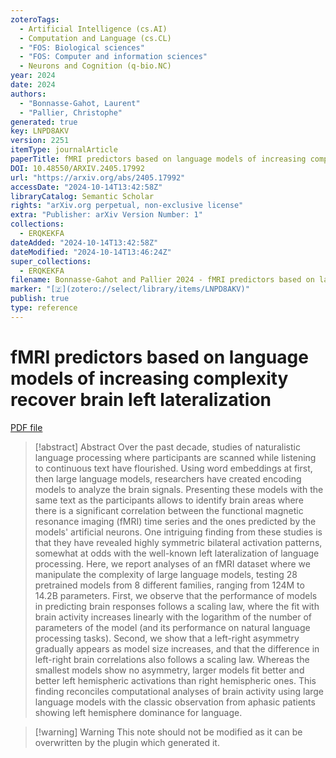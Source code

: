```yaml
---
zoteroTags:
  - Artificial Intelligence (cs.AI)
  - Computation and Language (cs.CL)
  - "FOS: Biological sciences"
  - "FOS: Computer and information sciences"
  - Neurons and Cognition (q-bio.NC)
year: 2024
date: 2024
authors:
  - "Bonnasse-Gahot, Laurent"
  - "Pallier, Christophe"
generated: true
key: LNPD8AKV
version: 2251
itemType: journalArticle
paperTitle: fMRI predictors based on language models of increasing complexity recover brain left lateralization
DOI: 10.48550/ARXIV.2405.17992
url: "https://arxiv.org/abs/2405.17992"
accessDate: "2024-10-14T13:42:58Z"
libraryCatalog: Semantic Scholar
rights: "arXiv.org perpetual, non-exclusive license"
extra: "Publisher: arXiv Version Number: 1"
collections:
  - ERQKEKFA
dateAdded: "2024-10-14T13:42:58Z"
dateModified: "2024-10-14T13:46:24Z"
super_collections:
  - ERQKEKFA
filename: Bonnasse-Gahot and Pallier 2024 - fMRI predictors based on language models of increasing complexity recover brain left lateralization.pdf
marker: "[🇿](zotero://select/library/items/LNPD8AKV)"
publish: true
type: reference
---
```

# fMRI predictors based on language models of increasing complexity recover brain left lateralization

[PDF file](/Papers/PDFs/Bonnasse-Gahot%20and%20Pallier%202024%20-%20fMRI%20predictors%20based%20on%20language%20models%20of%20increasing%20complexity%20recover%20brain%20left%20lateralization.pdf)

> [!abstract] Abstract
> Over the past decade, studies of naturalistic language processing where participants are scanned while listening to continuous text have flourished. Using word embeddings at first, then large language models, researchers have created encoding models to analyze the brain signals. Presenting these models with the same text as the participants allows to identify brain areas where there is a significant correlation between the functional magnetic resonance imaging (fMRI) time series and the ones predicted by the models' artificial neurons. One intriguing finding from these studies is that they have revealed highly symmetric bilateral activation patterns, somewhat at odds with the well-known left lateralization of language processing. Here, we report analyses of an fMRI dataset where we manipulate the complexity of large language models, testing 28 pretrained models from 8 different families, ranging from 124M to 14.2B parameters. First, we observe that the performance of models in predicting brain responses follows a scaling law, where the fit with brain activity increases linearly with the logarithm of the number of parameters of the model (and its performance on natural language processing tasks). Second, we show that a left-right asymmetry gradually appears as model size increases, and that the difference in left-right brain correlations also follows a scaling law. Whereas the smallest models show no asymmetry, larger models fit better and better left hemispheric activations than right hemispheric ones. This finding reconciles computational analyses of brain activity using large language models with the classic observation from aphasic patients showing left hemisphere dominance for language.

>[!warning] Warning
> This note should not be modified as it can be overwritten by the plugin which generated it.

